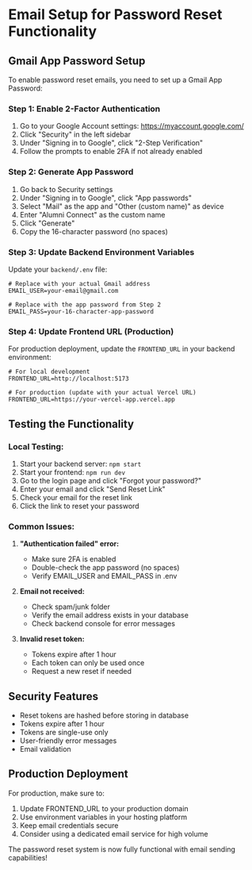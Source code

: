 # Email Setup for Password Reset Functionality

## Gmail App Password Setup

To enable password reset emails, you need to set up a Gmail App Password:

### Step 1: Enable 2-Factor Authentication

1. Go to your Google Account settings: https://myaccount.google.com/
2. Click "Security" in the left sidebar
3. Under "Signing in to Google", click "2-Step Verification"
4. Follow the prompts to enable 2FA if not already enabled

### Step 2: Generate App Password

1. Go back to Security settings
2. Under "Signing in to Google", click "App passwords"
3. Select "Mail" as the app and "Other (custom name)" as device
4. Enter "Alumni Connect" as the custom name
5. Click "Generate"
6. Copy the 16-character password (no spaces)

### Step 3: Update Backend Environment Variables

Update your `backend/.env` file:

```env
# Replace with your actual Gmail address
EMAIL_USER=your-email@gmail.com

# Replace with the app password from Step 2
EMAIL_PASS=your-16-character-app-password
```

### Step 4: Update Frontend URL (Production)

For production deployment, update the `FRONTEND_URL` in your backend environment:

```env
# For local development
FRONTEND_URL=http://localhost:5173

# For production (update with your actual Vercel URL)
FRONTEND_URL=https://your-vercel-app.vercel.app
```

## Testing the Functionality

### Local Testing:

1. Start your backend server: `npm start`
2. Start your frontend: `npm run dev`
3. Go to the login page and click "Forgot your password?"
4. Enter your email and click "Send Reset Link"
5. Check your email for the reset link
6. Click the link to reset your password

### Common Issues:

1. **"Authentication failed" error:**

   - Make sure 2FA is enabled
   - Double-check the app password (no spaces)
   - Verify EMAIL_USER and EMAIL_PASS in .env

2. **Email not received:**

   - Check spam/junk folder
   - Verify the email address exists in your database
   - Check backend console for error messages

3. **Invalid reset token:**
   - Tokens expire after 1 hour
   - Each token can only be used once
   - Request a new reset if needed

## Security Features

- Reset tokens are hashed before storing in database
- Tokens expire after 1 hour
- Tokens are single-use only
- User-friendly error messages
- Email validation

## Production Deployment

For production, make sure to:

1. Update FRONTEND_URL to your production domain
2. Use environment variables in your hosting platform
3. Keep email credentials secure
4. Consider using a dedicated email service for high volume

The password reset system is now fully functional with email sending capabilities!
